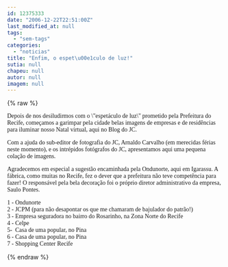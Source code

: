 ```yaml
---
id: 12375333
date: "2006-12-22T22:51:00Z"
last_modified_at: null
tags:
  - "sem-tags"
categories:
  - "noticias"
title: "Enfim, o espet\u00e1culo de luz!"
sutia: null
chapeu: null
autor: null
imagem: null
---
```

{% raw %}
<p><P><FONT face=Verdana>Depois de nos desiludirmos com&nbsp;o \"espetáculo de luz\" prometido pela Prefeitura do Recife, começamos a garimpar pela cidade belas imagens de empresas e de residências para iluminar&nbsp;nosso Natal virtual, aqui no Blog do JC.</FONT></P></p>
<p><P><FONT face=Verdana>Com a ajuda do sub-editor de fotografia do JC, Arnaldo Carvalho (em merecidas férias neste momento), e os intrépidos fotógrafos do JC, apresentamos aqui uma pequena colação de imagens.</FONT></P></p>
<p><P><FONT face=Verdana>Agradecemos em especial a sugestão encaminhada pela Ondunorte, aqui em Igarassu. </FONT><FONT face=Verdana>A fábrica, como muitas no Recife, fez o dever que a prefeitura não teve competência para fazer! </FONT><FONT face=Verdana>O responsável pela bela decoração foi o próprio diretor administrativo da empresa, Saulo Pontes.</FONT></P></p>
<p><P><FONT face=Verdana>1 - Ondunorte<BR>2 - JCPM (para não desapontar os que me chamaram de bajulador do patrão!)<BR>3 - Empresa seguradora no bairro do Rosarinho, na Zona Norte do Recife<BR>4 - Celpe<BR>5-&nbsp; Casa de uma popular, no Pina<BR>6 - Casa de uma popular, no Pina<BR>7 - Shopping Center Recife</FONT></P> </p>
{% endraw %}